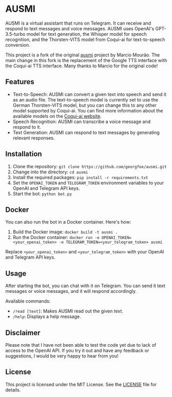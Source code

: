 # AUSMI

AUSMI is a virtual assistant that runs on Telegram. It can receive and respond to text messages and voice messages. AUSMI uses OpenAI's GPT-3.5-turbo model for text generation, the Whisper model for speech recognition, and the Thorsten-VITS model from Coqui-ai for text-to-speech conversion.

This project is a fork of the original [ausmi](https://github.com/marciojmo/ausmi) project by Marcio Mourão. The main change in this fork is the replacement of the Google TTS interface with the Coqui-ai TTS interface. Many thanks to Marcio for the original code!

## Features

- Text-to-Speech: AUSMI can convert a given text into speech and send it as an audio file. The text-to-speech model is currently set to use the German Thorsten-VITS model, but you can change this to any other model supported by Coqui-ai. You can find more information about the available models on the [Coqui-ai website](https://coqui.ai/models).
- Speech Recognition: AUSMI can transcribe a voice message and respond to it.
- Text Generation: AUSMI can respond to text messages by generating relevant responses.

## Installation

1. Clone the repository: `git clone https://github.com/georgfoe/ausmi.git`
2. Change into the directory: `cd ausmi`
3. Install the required packages: `pip install -r requirements.txt`
4. Set the `OPENAI_TOKEN` and `TELEGRAM_TOKEN` environment variables to your OpenAI and Telegram API keys.
5. Start the bot: `python bot.py`

## Docker

You can also run the bot in a Docker container. Here's how:

1. Build the Docker image: `docker build -t ausmi .`
2. Run the Docker container: `docker run -e OPENAI_TOKEN=<your_openai_token> -e TELEGRAM_TOKEN=<your_telegram_token> ausmi`

Replace `<your_openai_token>` and `<your_telegram_token>` with your OpenAI and Telegram API keys.

## Usage

After starting the bot, you can chat with it on Telegram. You can send it text messages or voice messages, and it will respond accordingly.

Available commands:

- `/read [text]`: Makes AUSMI read out the given text.
- `/help`: Displays a help message.

## Disclaimer

Please note that I have not been able to test the code yet due to lack of access to the OpenAI API. If you try it out and have any feedback or suggestions, I would be very happy to hear from you!

## License

This project is licensed under the MIT License. See the [LICENSE](LICENSE) file for details.
